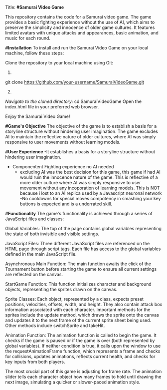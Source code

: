 Title: 
**#Samurai Video Game**


This repository contains the code for a Samurai video game. The game provides a basic fighting experience without the use of AI, which aims to preserve the simplicity and innocence of older game cultures. It features limited avatars with unique attacks and appearances, basic animation, and music for each round.

**#Installation**
To install and run the Samurai Video Game on your local machine, follow these steps:

Clone the repository to your local machine using Git:

1.
git clone https://github.com/your-username/SamuraiVideoGame.git

2.
_Navigate to the cloned directory:_
cd SamuraiVideoGame
Open the index.html file in your preferred web browser.

Enjoy the Samurai Video Game!

**#Game's Objective**
The objective of the game is to establish a basis for a storyline structure without hindering user imagination. The game excludes AI to maintain the reflective nature of older cultures, where AI was simply responsive to user movements without learning models.

**#User Experience**
-It establishes a basis for a storyline structure without hindering user imagination. 
- Componentent Fighting experience no AI needed
	- excluding AI was the best decision for this game, this game if had AI would ruin the innocence nature of the game. This is reflective of a more older culture where AI was simply responsive to user movement without any incoporation of learning models. This is NOT because i lost to an AI replica used by a Javascript neuronal network
	-No cooldowns for special moves compotency in smashing your key buttons is expected and is a underrated skill.

**#Functionality**
The game's functionality is achieved through a series of JavaScript files and classes:

Global Variables: The top of the page contains global variables representing the state of both invisible and visible settings.

JavaScript Files: Three different JavaScript files are referenced on the HTML page through script tags. Each file has access to the global variables defined in the main JavaScript file.

Asynchronous Main Function: The main function awaits the click of the Tournament button before starting the game to ensure all current settings are reflected on the canvas.

StartGame Function: This function initializes character and background objects, representing the sprites drawn on the canvas.

Sprite Classes: Each object, represented by a class, expects preset positions, velocities, offsets, width, and height. They also contain attack box information associated with each character. Important methods for the sprites include the update method, which draws the sprite onto the canvas and updates it to the next frame of the current sprite sheet being used. Other methods include switchSprite and takeHit.

Animation Function: The animation function is called to begin the game. It checks if the game is paused or if the game is over (both represented by global variables). If neither condition is true, it calls upon the window to use the requestAnimationFrame function, which represents a frame and checks for collisions, updates animations, reflects current health, and checks for key inputs from both players.

The most crucial part of this game is adjusting for frame rate. The animation slider tells each character object how many frames to hold until drawing the next image, simulating a quicker or slower-paced animation style.
